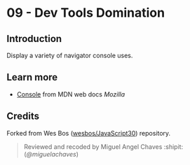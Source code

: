 
# 09 - Dev Tools Domination
## Introduction
Display a variety of navigator console uses.

## Learn more
* [Console](https://developer.mozilla.org/en-US/docs/Web/API/Console) from MDN web docs *Mozilla*


## Credits
Forked from Wes Bos ([wesbos/JavaScript30](https://github.com/wesbos/JavaScript30)) repository.
> Reviewed and recoded by Miguel Angel Chaves :shipit: (*@miguelachaves*)


